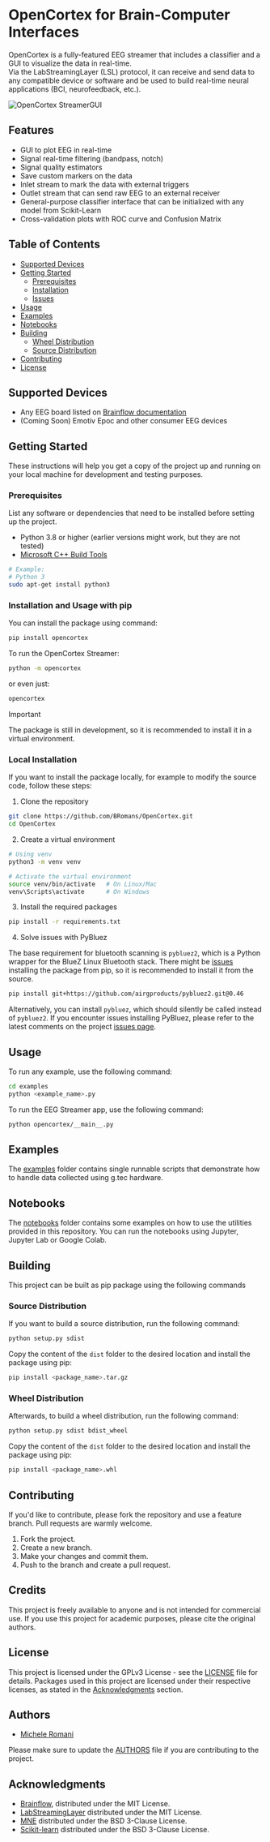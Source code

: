 # OpenCortex for Brain-Computer Interfaces
OpenCortex is a fully-featured EEG streamer that includes a classifier and a GUI to visualize the data in real-time.  
Via the LabStreamingLayer (LSL) protocol, it can receive and send data to any compatible device or software and be used
to build real-time neural applications (BCI, neurofeedback, etc.).

![OpenCortex StreamerGUI](https://github.com/BRomans/OpenCortex/blob/main/img/interface.png?raw=true)

## Features
- GUI to plot EEG in real-time
- Signal real-time filtering (bandpass, notch) 
- Signal quality estimators
- Save custom markers on the data
- Inlet stream to mark the data with external triggers
- Outlet stream that can send raw EEG to an external receiver
- General-purpose classifier interface that can be initialized with any model from Scikit-Learn
- Cross-validation plots with ROC curve and Confusion Matrix

## Table of Contents

- [Supported Devices](#supported-devices)
- [Getting Started](#getting-started)
  - [Prerequisites](#prerequisites)
  - [Installation](#installation)
  - [Issues](#issues)
- [Usage](#usage)
- [Examples](#examples)
- [Notebooks](#notebooks)
- [Building](#building)
    - [Wheel Distribution](#wheel-distribution)
    - [Source Distribution](#source-distribution)
- [Contributing](#contributing)
- [License](#license)

## Supported Devices
- Any EEG board listed on [Brainflow documentation](https://brainflow.readthedocs.io/en/stable/SupportedBoards.html)
- (Coming Soon) Emotiv Epoc and other consumer EEG devices

## Getting Started

These instructions will help you get a copy of the project up and running on your local machine for development and testing purposes.

### Prerequisites

List any software or dependencies that need to be installed before setting up the project.

- Python 3.8 or higher (earlier versions might work, but they are not tested)
- [Microsoft C++ Build Tools](https://visualstudio.microsoft.com/visual-cpp-build-tools/)

```bash
# Example: 
# Python 3
sudo apt-get install python3
```
### Installation and Usage with pip
You can install the package using command:
```bash
pip install opencortex
```

To run the OpenCortex Streamer:
```bash
python -m opencortex
```
or even just:
```bash 
opencortex
```
>[!Important]
>The package is still in development, so it is recommended to install it in a virtual environment.


### Local Installation
If you want to install the package locally, for example to modify the source code, follow these steps:
1. Clone the repository
```bash
git clone https://github.com/BRomans/OpenCortex.git
cd OpenCortex
```
2. Create a virtual environment
```bash
# Using venv
python3 -m venv venv

# Activate the virtual environment
source venv/bin/activate   # On Linux/Mac
venv\Scripts\activate      # On Windows

```
3. Install the required packages
```bash
pip install -r requirements.txt
```

4. Solve issues with PyBluez

The base requirement for bluetooth scanning is `pybluez2`, which is a Python wrapper for the BlueZ Linux Bluetooth stack.
There might be [issues](https://stackoverflow.com/questions/74196428/pip-install-pybluez2-package-directory-bluetooth-macos-does-not-exist) installing the package from pip, so it is recommended to install it from the source.
```bash
pip install git+https://github.com/airgproducts/pybluez2.git@0.46
```
Alternatively, you can install `pybluez`, which should silently be called instead of `pybluez2`.
If you encounter issues installing PyBluez, please refer to the latest comments on the project [issues page](https://github.com/pybluez/pybluez/issues/431).

## Usage
To run any example, use the following command:
```bash
cd examples
python <example_name>.py
```
To run the EEG Streamer app, use the following command:
```bash
python opencortex/__main__.py
```

## Examples
The [examples](examples) folder contains single runnable scripts that demonstrate how to handle data collected
using g.tec hardware.

## Notebooks
The [notebooks](notebooks) folder contains some examples on how to use the utilities provided in this repository. You 
can run the notebooks using Jupyter, Jupyter Lab or Google Colab.

## Building
This project can be built as pip package using the following commands

### Source Distribution
If you want to build a source distribution, run the following command:
```bash
python setup.py sdist
```
Copy the content of the `dist` folder to the desired location and install the package using pip:
```bash
pip install <package_name>.tar.gz
```

### Wheel Distribution
Afterwards, to build a wheel distribution, run the following command:
```bash
python setup.py sdist bdist_wheel
```
Copy the content of the `dist` folder to the desired location and install the package using pip:
```bash
pip install <package_name>.whl
``` 





## Contributing
If you'd like to contribute, please fork the repository and use a feature branch. Pull requests are warmly welcome. 
1. Fork the project.
2. Create a new branch.
3. Make your changes and commit them.
4. Push to the branch and create a pull request.


## Credits
This project is freely available to anyone and is not intended for commercial use. If you use this project for academic 
purposes, please cite the original authors.

## License
This project is licensed under the GPLv3 License - see the [LICENSE](LICENSE) file for details.
Packages used in this project are licensed under their respective licenses, as stated in the [Acknowledgments](#acknowledgments) 
section.

## Authors
- [Michele Romani](https://bromans.github.io/)

Please make sure to update the [AUTHORS](AUTHORS) file if you are contributing to the project.


## Acknowledgments
- [Brainflow](https://brainflow.readthedocs.io/en/stable/index.html), distributed under the MIT License.
- [LabStreamingLayer](https://labstreaminglayer.org/) distributed under the MIT License.
- [MNE](https://mne.tools/stable/index.html) distributed under the BSD 3-Clause License.
- [Scikit-learn](https://scikit-learn.org/stable/) distributed under the BSD 3-Clause License.

